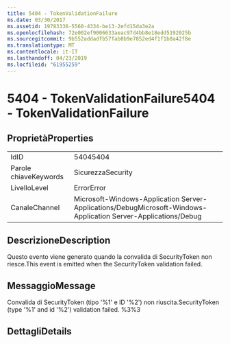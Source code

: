 ```yaml
---
title: 5404 - TokenValidationFailure
ms.date: 03/30/2017
ms.assetid: 19783336-5560-4334-be13-2efd15da3e2a
ms.openlocfilehash: 72e002ef9006633aeac97d4bb8e18edd5192025b
ms.sourcegitcommit: 9b552addadfb57fab0b9e7852ed4f1f1b8a42f8e
ms.translationtype: MT
ms.contentlocale: it-IT
ms.lasthandoff: 04/23/2019
ms.locfileid: "61955259"
---
```

# <a name="5404---tokenvalidationfailure"></a><span data-ttu-id="c4054-102">5404 - TokenValidationFailure</span><span class="sxs-lookup"><span data-stu-id="c4054-102">5404 - TokenValidationFailure</span></span>
## <a name="properties"></a><span data-ttu-id="c4054-103">Proprietà</span><span class="sxs-lookup"><span data-stu-id="c4054-103">Properties</span></span>  
  
|||  
|-|-|  
|<span data-ttu-id="c4054-104">Id</span><span class="sxs-lookup"><span data-stu-id="c4054-104">ID</span></span>|<span data-ttu-id="c4054-105">5404</span><span class="sxs-lookup"><span data-stu-id="c4054-105">5404</span></span>|  
|<span data-ttu-id="c4054-106">Parole chiave</span><span class="sxs-lookup"><span data-stu-id="c4054-106">Keywords</span></span>|<span data-ttu-id="c4054-107">Sicurezza</span><span class="sxs-lookup"><span data-stu-id="c4054-107">Security</span></span>|  
|<span data-ttu-id="c4054-108">Livello</span><span class="sxs-lookup"><span data-stu-id="c4054-108">Level</span></span>|<span data-ttu-id="c4054-109">Error</span><span class="sxs-lookup"><span data-stu-id="c4054-109">Error</span></span>|  
|<span data-ttu-id="c4054-110">Canale</span><span class="sxs-lookup"><span data-stu-id="c4054-110">Channel</span></span>|<span data-ttu-id="c4054-111">Microsoft-Windows-Application Server-Applications/Debug</span><span class="sxs-lookup"><span data-stu-id="c4054-111">Microsoft-Windows-Application Server-Applications/Debug</span></span>|  
  
## <a name="description"></a><span data-ttu-id="c4054-112">Descrizione</span><span class="sxs-lookup"><span data-stu-id="c4054-112">Description</span></span>  
 <span data-ttu-id="c4054-113">Questo evento viene generato quando la convalida di SecurityToken non riesce.</span><span class="sxs-lookup"><span data-stu-id="c4054-113">This event is emitted when the SecurityToken validation failed.</span></span>  
  
## <a name="message"></a><span data-ttu-id="c4054-114">Messaggio</span><span class="sxs-lookup"><span data-stu-id="c4054-114">Message</span></span>  
 <span data-ttu-id="c4054-115">Convalida di SecurityToken (tipo '%1' e ID '%2') non riuscita.</span><span class="sxs-lookup"><span data-stu-id="c4054-115">SecurityToken (type '%1' and id '%2') validation failed.</span></span> <span data-ttu-id="c4054-116">%3</span><span class="sxs-lookup"><span data-stu-id="c4054-116">%3</span></span>  
  
## <a name="details"></a><span data-ttu-id="c4054-117">Dettagli</span><span class="sxs-lookup"><span data-stu-id="c4054-117">Details</span></span>
